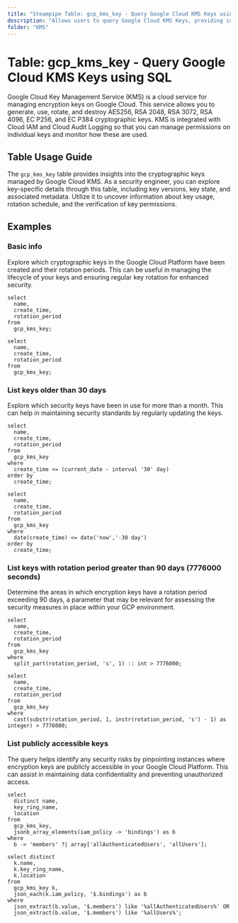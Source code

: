 ```yaml
---
title: "Steampipe Table: gcp_kms_key - Query Google Cloud KMS Keys using SQL"
description: "Allows users to query Google Cloud KMS Keys, providing insights into key management and encryption details."
folder: "KMS"
---
```


# Table: gcp_kms_key - Query Google Cloud KMS Keys using SQL

Google Cloud Key Management Service (KMS) is a cloud service for managing encryption keys on Google Cloud. This service allows you to generate, use, rotate, and destroy AES256, RSA 2048, RSA 3072, RSA 4096, EC P256, and EC P384 cryptographic keys. KMS is integrated with Cloud IAM and Cloud Audit Logging so that you can manage permissions on individual keys and monitor how these are used.

## Table Usage Guide

The `gcp_kms_key` table provides insights into the cryptographic keys managed by Google Cloud KMS. As a security engineer, you can explore key-specific details through this table, including key versions, key state, and associated metadata. Utilize it to uncover information about key usage, rotation schedule, and the verification of key permissions.

## Examples

### Basic info
Explore which cryptographic keys in the Google Cloud Platform have been created and their rotation periods. This can be useful in managing the lifecycle of your keys and ensuring regular key rotation for enhanced security.

```sql+postgres
select
  name,
  create_time,
  rotation_period
from
  gcp_kms_key;
```

```sql+sqlite
select
  name,
  create_time,
  rotation_period
from
  gcp_kms_key;
```

### List keys older than 30 days
Explore which security keys have been in use for more than a month. This can help in maintaining security standards by regularly updating the keys.

```sql+postgres
select
  name,
  create_time,
  rotation_period
from
  gcp_kms_key
where
  create_time <= (current_date - interval '30' day)
order by
  create_time;
```

```sql+sqlite
select
  name,
  create_time,
  rotation_period
from
  gcp_kms_key
where
  date(create_time) <= date('now','-30 day')
order by
  create_time;
```

### List keys with rotation period greater than 90 days (7776000 seconds)
Determine the areas in which encryption keys have a rotation period exceeding 90 days, a parameter that may be relevant for assessing the security measures in place within your GCP environment.

```sql+postgres
select
  name,
  create_time,
  rotation_period
from
  gcp_kms_key
where
  split_part(rotation_period, 's', 1) :: int > 7776000;
```

```sql+sqlite
select
  name,
  create_time,
  rotation_period
from
  gcp_kms_key
where
  cast(substr(rotation_period, 1, instr(rotation_period, 's') - 1) as integer) > 7776000;
```

### List publicly accessible keys
The query helps identify any security risks by pinpointing instances where encryption keys are publicly accessible in your Google Cloud Platform. This can assist in maintaining data confidentiality and preventing unauthorized access.

```sql+postgres
select
  distinct name,
  key_ring_name,
  location
from
  gcp_kms_key,
  jsonb_array_elements(iam_policy -> 'bindings') as b
where
  b -> 'members' ?| array['allAuthenticatedUsers', 'allUsers'];
```

```sql+sqlite
select distinct
  k.name,
  k.key_ring_name,
  k.location
from
  gcp_kms_key k,
  json_each(k.iam_policy, '$.bindings') as b
where
  json_extract(b.value, '$.members') like '%allAuthenticatedUsers%' OR
  json_extract(b.value, '$.members') like '%allUsers%';
```
